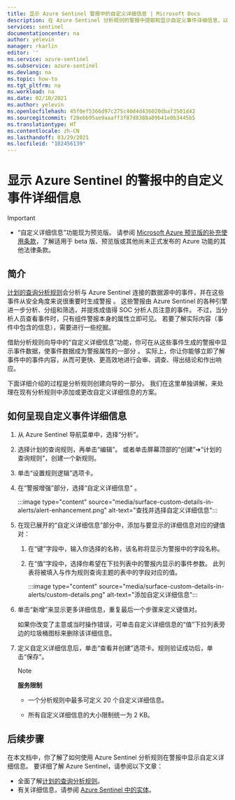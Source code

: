```yaml
---
title: 显示 Azure Sentinel 警报中的自定义详细信息 | Microsoft Docs
description: 在 Azure Sentinel 分析规则的警报中提取和显示自定义事件详细信息，以获取更好、更完整的事件信息
services: sentinel
documentationcenter: na
author: yelevin
manager: rkarlin
editor: ''
ms.service: azure-sentinel
ms.subservice: azure-sentinel
ms.devlang: na
ms.topic: how-to
ms.tgt_pltfrm: na
ms.workload: na
ms.date: 02/10/2021
ms.author: yelevin
ms.openlocfilehash: 45f0ef5366d97c275c40d4d436020dbaf3501d42
ms.sourcegitcommit: f28ebb95ae9aaaff3f87d8388a09b41e0b3445b5
ms.translationtype: HT
ms.contentlocale: zh-CN
ms.lasthandoff: 03/29/2021
ms.locfileid: "102456139"
---
```

# <a name="surface-custom-event-details-in-alerts-in-azure-sentinel"></a>显示 Azure Sentinel 的警报中的自定义事件详细信息 

> [!IMPORTANT]
>
> - “自定义详细信息”功能现为预览版。 请参阅 [Microsoft Azure 预览版的补充使用条款](https://azure.microsoft.com/support/legal/preview-supplemental-terms/)，了解适用于 beta 版、预览版或其他尚未正式发布的 Azure 功能的其他法律条款。

## <a name="introduction"></a>简介

[计划的查询分析规则](tutorial-detect-threats-custom.md)会分析与 Azure Sentinel 连接的数据源中的事件，并在这些事件从安全角度来说很重要时生成警报 。 这些警报由 Azure Sentinel 的各种引擎进一步分析、分组和筛选，并提炼成值得 SOC 分析人员注意的事件。 不过，当分析人员查看事件时，只有组件警报本身的属性立即可见。 若要了解实际内容（事件中包含的信息），需要进行一些挖掘。

借助分析规则向导中的“自定义详细信息”功能，你可在从这些事件生成的警报中显示事件数据，使事件数据成为警报属性的一部分 。 实际上，你让你能够立即了解事件中的事件内容，从而可更快、更高效地进行会审、调查、得出结论和作出响应。

下面详细介绍的过程是分析规则创建向导的一部分。 我们在这里单独讲解，来处理在现有分析规则中添加或更改自定义详细信息的方案。

## <a name="how-to-surface-custom-event-details"></a>如何呈现自定义事件详细信息

1. 从 Azure Sentinel 导航菜单中，选择“分析”。

1. 选择计划的查询规则，再单击“编辑”。 或者单击屏幕顶部的“创建”&#10132;“计划的查询规则”，创建一个新规则。

1. 单击“设置规则逻辑”选项卡。

1. 在“警报增强”部分，选择“自定义详细信息” 。

    :::image type="content" source="media/surface-custom-details-in-alerts/alert-enhancement.png" alt-text="查找并选择自定义详细信息":::

1. 在现已展开的“自定义详细信息”部分中，添加与要显示的详细信息对应的键值对：

    1. 在“键”字段中，输入你选择的名称，该名称将显示为警报中的字段名称。

    1. 在“值”字段中，选择你希望在下拉列表中的警报内显示的事件参数。 此列表将被填入与作为规则查询主题的表中的字段对应的值。
    
        :::image type="content" source="media/surface-custom-details-in-alerts/custom-details.png" alt-text="添加自定义详细信息":::

1. 单击“新增”来显示更多详细信息，重复最后一个步骤来定义键值对。 

    如果你改变了主意或当时操作错误，可单击自定义详细信息的“值”下拉列表旁边的垃圾桶图标来删除该详细信息。

1. 定义自定义详细信息后，单击“查看并创建”选项卡。规则验证成功后，单击“保存”。

    > [!NOTE]
    > 
    >**服务限制**
    > - 一个分析规则中最多可定义 20 个自定义详细信息。
    >
    > - 所有自定义详细信息的大小限制统一为 2 KB。

## <a name="next-steps"></a>后续步骤
在本文档中，你了解了如何使用 Azure Sentinel 分析规则在警报中显示自定义详细信息。 要详细了解 Azure Sentinel，请参阅以下文章：
- 全面了解[计划的查询分析规则](tutorial-detect-threats-custom.md)。
- 有关详细信息，请参阅 [Azure Sentinel 中的实体](entities-in-azure-sentinel.md)。
